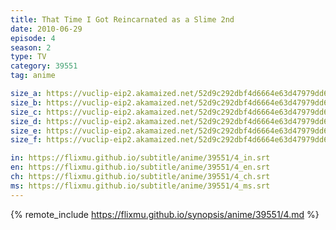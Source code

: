 ```yaml
---
title: That Time I Got Reincarnated as a Slime 2nd
date: 2010-06-29
episode: 4
season: 2
type: TV
category: 39551
tag: anime

size_a: https://vuclip-eip2.akamaized.net/52d9c292dbf4d6664e63d47979dd63a8/vp63207_V20210202100638/hlsc_e2931_2.m3u8
size_b: https://vuclip-eip2.akamaized.net/52d9c292dbf4d6664e63d47979dd63a8/vp63207_V20210202100638/hlsc_e2931_3.m3u8
size_c: https://vuclip-eip2.akamaized.net/52d9c292dbf4d6664e63d47979dd63a8/vp63207_V20210202100638/hlsc_e2931_4.m3u8
size_d: https://vuclip-eip2.akamaized.net/52d9c292dbf4d6664e63d47979dd63a8/vp63207_V20210202100638/hlsc_e2931_5.m3u8
size_e: https://vuclip-eip2.akamaized.net/52d9c292dbf4d6664e63d47979dd63a8/vp63207_V20210202100638/hlsc_e2931_6.m3u8
size_f: https://vuclip-eip2.akamaized.net/52d9c292dbf4d6664e63d47979dd63a8/vp63207_V20210202100638/hlsc_e2931_7.m3u8

in: https://flixmu.github.io/subtitle/anime/39551/4_in.srt
en: https://flixmu.github.io/subtitle/anime/39551/4_en.srt
ch: https://flixmu.github.io/subtitle/anime/39551/4_ch.srt
ms: https://flixmu.github.io/subtitle/anime/39551/4_ms.srt
---
```

{% remote_include https://flixmu.github.io/synopsis/anime/39551/4.md %}
